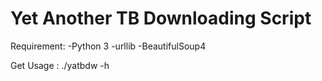 Yet Another TB Downloading Script
=================================

Requirement:
	-Python 3
	-urllib
	-BeautifulSoup4

Get Usage : ./yatbdw -h
